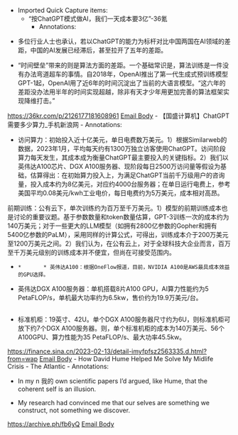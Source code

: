- Imported Quick Capture items:
    - “按ChatGPT模式做AI，我们一天成本要3亿”-36氪
        - Annotations:

* 多位行业人士也承认，若以ChatGPT的能力为标杆对比中国两国在AI领域的差距，中国的AI发展已经滞后，甚至拉开了五年的差距。

* “时间壁垒”带来的则是算法方面的差距。一个基础常识是，算法训练是一件没有办法弯道超车的事情。自2018年，OpenAI推出了第一代生成式预训练模型GPT-1起，OpenAI用了近6年的时间沉淀出了当前的大语言模型。“这六年的差距没办法用半年的时间实现超越，除非有天才少年用更加完善的算法框架实现降维打击。”



https://36kr.com/p/2126177181608961 [Email Body](https://files.todoist.com/Flmi2PMSBHyTr6aS4Z0LGAWAXQAjDopsbU028iFV79o6WcKMrwAUs3WQvioBkqaC/by/21878347/as/file.html)
    - 【国盛计算机】ChatGPT需要多少算力_手机新浪网
        - Annotations:

* 访问算力：初始投入近十亿美元，单日电费数万美元。1）根据Similarweb的数据，2023年1月，平均每天约有1300万独立访客使用ChatGPT。访问阶段算力每天发生，其成本成为衡量ChatGPT最主要投入的关键指标。2）我们以英伟达A100芯片、DGX A100服务器、现阶段每日2500万访问量等假设为基础，估算得出：在初始算力投入上，为满足ChatGPT当前千万级用户的咨询量，投入成本约为8亿美元，对应约4000台服务器；在单日运行电费上，参考美国平均0.08美元/kwh工业电价，每日电费约为5万美元，成本相对高昂。

前期训练：公有云下，单次训练约为百万至千万美元。1）模型的前期训练成本也是讨论的重要议题。基于参数数量和token数量估算，GPT-3训练一次的成本约为140万美元；对于一些更大的LLM模型（如拥有2800亿参数的Gopher和拥有5400亿参数的PaLM），采用同样的计算公式，可得出，训练成本介于200万美元至1200万美元之间。2）我们认为，在公有云上，对于全球科技大企业而言，百万至千万美元级别的训练成本并不便宜，但尚在可接受范围内。

*     *       * 英伟达A100：根据OneFlow报道，目前，NVIDIA A100是AWS最具成本效益的GPU选择。

* 英伟达DGX A100服务器：单机搭载8片A100 GPU，AI算力性能约为5 PetaFLOP/s，单机最大功率约为6.5kw，售价约为19.9万美元/台。

##

* 标准机柜：19英寸、42U。单个DGX A100服务器尺寸约为6U，则标准机柜可放下约7个DGX A100服务器。则，单个标准机柜的成本为140万美元、56个A100GPU、算力性能为35 PetaFLOP/s、最大功率45.5kw。



https://finance.sina.cn/2023-02-13/detail-imyfpfsz2563335.d.html?from=wap [Email Body](https://files.todoist.com/OZaMzHcA-UoXYWAonoeLOVumwUJD7HaICScuv87DyQ4YLtwMTRCDKhEuM45EkUiD/by/21878347/as/file.html)
    - How David Hume Helped Me Solve My Midlife Crisis - The Atlantic
        - Annotations:

* In my n 我的  own scientific papers I’d argued, like Hume, that the coherent self is an illusion.

* My research had convinced me that our selves are something we construct, not something we discover.



https://archive.ph/fb6yQ [Email Body](https://files.todoist.com/zZMLedMaoq1yUZOjEzVcVIEBlN4dOf6i2ktS-CJC9B2aQ1FZk9dePBTrl-4tQ3bw/by/21878347/as/file.html)
